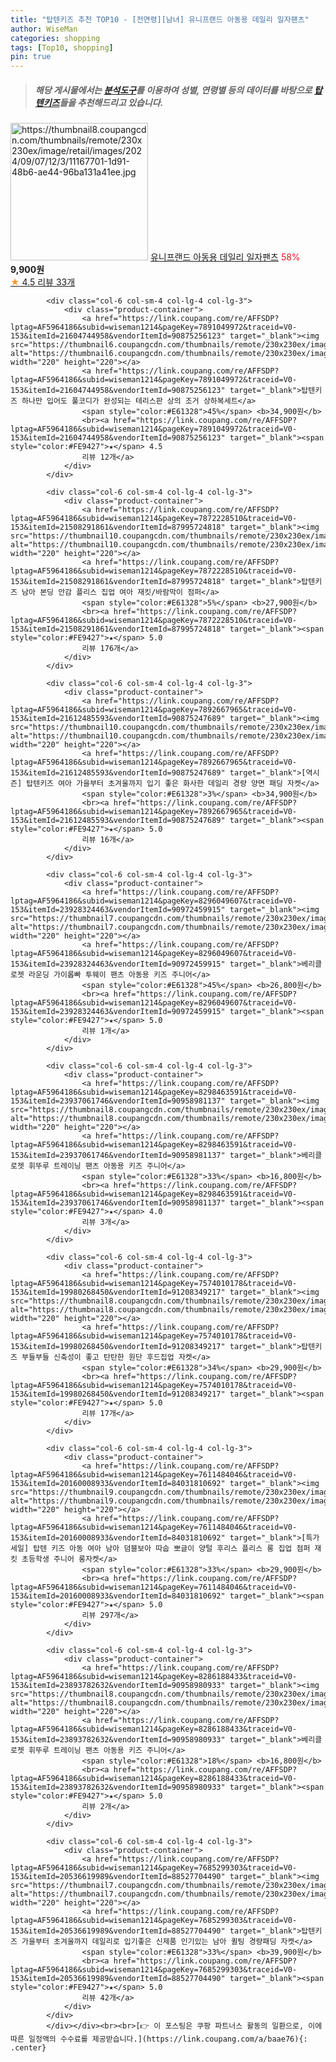 ```yaml
---
title: "탑텐키즈 추천 TOP10 - [전연령][남녀] 유니프랜드 아동용 데일리 일자팬츠"
author: WiseMan
categories: shopping
tags: [Top10, shopping]
pin: true
---
```


> ##### 해당 게시물에서는 [**분석도구**](https://itemscout.io/)를 이용하여 **성별**, **연령별** 등의 데이터를 바탕으로 [**탑텐키즈**](https://link.coupang.com/a/baae76)들을 추천해드리고 있습니다.
<div class="container"><div class="row">
            <div class="col-6 col-sm-4 col-lg-4 col-lg-3">
                <div class="product-container">
                    <a href="https://link.coupang.com/re/AFFSDP?lptag=AF5964186&subid=wiseman1214&pageKey=8320425379&traceid=V0-153&itemId=24052307569&vendorItemId=91072293948" target="_blank"><img src="https://thumbnail8.coupangcdn.com/thumbnails/remote/230x230ex/image/retail/images/2024/09/07/12/3/11167701-1d91-48b6-ae44-96ba131a41ee.jpg" alt="https://thumbnail8.coupangcdn.com/thumbnails/remote/230x230ex/image/retail/images/2024/09/07/12/3/11167701-1d91-48b6-ae44-96ba131a41ee.jpg" width="220" height="220"></a>
                    <a href="https://link.coupang.com/re/AFFSDP?lptag=AF5964186&subid=wiseman1214&pageKey=8320425379&traceid=V0-153&itemId=24052307569&vendorItemId=91072293948" target="_blank">유니프랜드 아동용 데일리 일자팬츠</a>
                    <span style="color:#E61328">58%</span> <b>9,900원</b>
                    <br><a href="https://link.coupang.com/re/AFFSDP?lptag=AF5964186&subid=wiseman1214&pageKey=8320425379&traceid=V0-153&itemId=24052307569&vendorItemId=91072293948" target="_blank"><span style="color:#FE9427">★</span> 4.5
                    리뷰 33개</a>
                </div>
            </div>
            
            <div class="col-6 col-sm-4 col-lg-4 col-lg-3">
                <div class="product-container">
                    <a href="https://link.coupang.com/re/AFFSDP?lptag=AF5964186&subid=wiseman1214&pageKey=7891049972&traceid=V0-153&itemId=21604744958&vendorItemId=90875256123" target="_blank"><img src="https://thumbnail6.coupangcdn.com/thumbnails/remote/230x230ex/image/vendor_inventory/27bd/eea4132fe3914138ddcbd15e8cd7f437137b4f2d1ee45a441f88f00ddbe6.jpg" alt="https://thumbnail6.coupangcdn.com/thumbnails/remote/230x230ex/image/vendor_inventory/27bd/eea4132fe3914138ddcbd15e8cd7f437137b4f2d1ee45a441f88f00ddbe6.jpg" width="220" height="220"></a>
                    <a href="https://link.coupang.com/re/AFFSDP?lptag=AF5964186&subid=wiseman1214&pageKey=7891049972&traceid=V0-153&itemId=21604744958&vendorItemId=90875256123" target="_blank">탑텐키즈 하나만 입어도 풀코디가 완성되는 테리스판 상의 조거 상하복세트</a>
                    <span style="color:#E61328">45%</span> <b>34,900원</b>
                    <br><a href="https://link.coupang.com/re/AFFSDP?lptag=AF5964186&subid=wiseman1214&pageKey=7891049972&traceid=V0-153&itemId=21604744958&vendorItemId=90875256123" target="_blank"><span style="color:#FE9427">★</span> 4.5
                    리뷰 12개</a>
                </div>
            </div>
            
            <div class="col-6 col-sm-4 col-lg-4 col-lg-3">
                <div class="product-container">
                    <a href="https://link.coupang.com/re/AFFSDP?lptag=AF5964186&subid=wiseman1214&pageKey=7872228510&traceid=V0-153&itemId=21508291861&vendorItemId=87995724818" target="_blank"><img src="https://thumbnail10.coupangcdn.com/thumbnails/remote/230x230ex/image/vendor_inventory/1069/b1d83b2dfd4e3e4fb8219cf77d3722a10c2d5d9d327ade738be94dc15927.jpg" alt="https://thumbnail10.coupangcdn.com/thumbnails/remote/230x230ex/image/vendor_inventory/1069/b1d83b2dfd4e3e4fb8219cf77d3722a10c2d5d9d327ade738be94dc15927.jpg" width="220" height="220"></a>
                    <a href="https://link.coupang.com/re/AFFSDP?lptag=AF5964186&subid=wiseman1214&pageKey=7872228510&traceid=V0-153&itemId=21508291861&vendorItemId=87995724818" target="_blank">탑텐키즈 남아 본딩 안감 플리스 집업 여아 재킷/바람막이 점퍼</a>
                    <span style="color:#E61328">5%</span> <b>27,900원</b>
                    <br><a href="https://link.coupang.com/re/AFFSDP?lptag=AF5964186&subid=wiseman1214&pageKey=7872228510&traceid=V0-153&itemId=21508291861&vendorItemId=87995724818" target="_blank"><span style="color:#FE9427">★</span> 5.0
                    리뷰 176개</a>
                </div>
            </div>
            
            <div class="col-6 col-sm-4 col-lg-4 col-lg-3">
                <div class="product-container">
                    <a href="https://link.coupang.com/re/AFFSDP?lptag=AF5964186&subid=wiseman1214&pageKey=7892667965&traceid=V0-153&itemId=21612485593&vendorItemId=90875247689" target="_blank"><img src="https://thumbnail10.coupangcdn.com/thumbnails/remote/230x230ex/image/vendor_inventory/1614/ed0ee2cded6b74627200e7545f4e14652dbac5a977915ee75608fb5b0106.jpg" alt="https://thumbnail10.coupangcdn.com/thumbnails/remote/230x230ex/image/vendor_inventory/1614/ed0ee2cded6b74627200e7545f4e14652dbac5a977915ee75608fb5b0106.jpg" width="220" height="220"></a>
                    <a href="https://link.coupang.com/re/AFFSDP?lptag=AF5964186&subid=wiseman1214&pageKey=7892667965&traceid=V0-153&itemId=21612485593&vendorItemId=90875247689" target="_blank">[역시즌] 탑텐키즈 여아 가을부터 초겨울까지 입기 좋은 화사한 데일리 경량 양면 패딩 자켓</a>
                    <span style="color:#E61328">3%</span> <b>34,900원</b>
                    <br><a href="https://link.coupang.com/re/AFFSDP?lptag=AF5964186&subid=wiseman1214&pageKey=7892667965&traceid=V0-153&itemId=21612485593&vendorItemId=90875247689" target="_blank"><span style="color:#FE9427">★</span> 5.0
                    리뷰 16개</a>
                </div>
            </div>
            
            <div class="col-6 col-sm-4 col-lg-4 col-lg-3">
                <div class="product-container">
                    <a href="https://link.coupang.com/re/AFFSDP?lptag=AF5964186&subid=wiseman1214&pageKey=8296049607&traceid=V0-153&itemId=23928324463&vendorItemId=90972459915" target="_blank"><img src="https://thumbnail7.coupangcdn.com/thumbnails/remote/230x230ex/image/vendor_inventory/4bfd/d7ba34c41c3afbdeeb26a9c9054e0f3af57d2d04412483c0f73a9815b62a.jpg" alt="https://thumbnail7.coupangcdn.com/thumbnails/remote/230x230ex/image/vendor_inventory/4bfd/d7ba34c41c3afbdeeb26a9c9054e0f3af57d2d04412483c0f73a9815b62a.jpg" width="220" height="220"></a>
                    <a href="https://link.coupang.com/re/AFFSDP?lptag=AF5964186&subid=wiseman1214&pageKey=8296049607&traceid=V0-153&itemId=23928324463&vendorItemId=90972459915" target="_blank">베리클로젯 라운딩 가이롭빠 투웨이 팬츠 아동용 키즈 주니어</a>
                    <span style="color:#E61328">45%</span> <b>26,800원</b>
                    <br><a href="https://link.coupang.com/re/AFFSDP?lptag=AF5964186&subid=wiseman1214&pageKey=8296049607&traceid=V0-153&itemId=23928324463&vendorItemId=90972459915" target="_blank"><span style="color:#FE9427">★</span> 5.0
                    리뷰 1개</a>
                </div>
            </div>
            
            <div class="col-6 col-sm-4 col-lg-4 col-lg-3">
                <div class="product-container">
                    <a href="https://link.coupang.com/re/AFFSDP?lptag=AF5964186&subid=wiseman1214&pageKey=8298463591&traceid=V0-153&itemId=23937061746&vendorItemId=90958981137" target="_blank"><img src="https://thumbnail8.coupangcdn.com/thumbnails/remote/230x230ex/image/vendor_inventory/95da/bccff887556dd18ff6b2180596e3fba697e32fa8ada85cfdf927c8701dd7.jpg" alt="https://thumbnail8.coupangcdn.com/thumbnails/remote/230x230ex/image/vendor_inventory/95da/bccff887556dd18ff6b2180596e3fba697e32fa8ada85cfdf927c8701dd7.jpg" width="220" height="220"></a>
                    <a href="https://link.coupang.com/re/AFFSDP?lptag=AF5964186&subid=wiseman1214&pageKey=8298463591&traceid=V0-153&itemId=23937061746&vendorItemId=90958981137" target="_blank">베리클로젯 휘뚜루 트레이닝 팬츠 아동용 키즈 주니어</a>
                    <span style="color:#E61328">33%</span> <b>16,800원</b>
                    <br><a href="https://link.coupang.com/re/AFFSDP?lptag=AF5964186&subid=wiseman1214&pageKey=8298463591&traceid=V0-153&itemId=23937061746&vendorItemId=90958981137" target="_blank"><span style="color:#FE9427">★</span> 4.0
                    리뷰 3개</a>
                </div>
            </div>
            
            <div class="col-6 col-sm-4 col-lg-4 col-lg-3">
                <div class="product-container">
                    <a href="https://link.coupang.com/re/AFFSDP?lptag=AF5964186&subid=wiseman1214&pageKey=7574010178&traceid=V0-153&itemId=19980268450&vendorItemId=91208349217" target="_blank"><img src="https://thumbnail8.coupangcdn.com/thumbnails/remote/230x230ex/image/vendor_inventory/9562/034bb7db19e45c72e5a573438ddaaaa5816921a9a9beb37fc1a1cfb5bbc5.jpg" alt="https://thumbnail8.coupangcdn.com/thumbnails/remote/230x230ex/image/vendor_inventory/9562/034bb7db19e45c72e5a573438ddaaaa5816921a9a9beb37fc1a1cfb5bbc5.jpg" width="220" height="220"></a>
                    <a href="https://link.coupang.com/re/AFFSDP?lptag=AF5964186&subid=wiseman1214&pageKey=7574010178&traceid=V0-153&itemId=19980268450&vendorItemId=91208349217" target="_blank">탑텐키즈 부들부들 신축성이 좋고 탄탄한 원단 후드집업 자켓</a>
                    <span style="color:#E61328">34%</span> <b>29,900원</b>
                    <br><a href="https://link.coupang.com/re/AFFSDP?lptag=AF5964186&subid=wiseman1214&pageKey=7574010178&traceid=V0-153&itemId=19980268450&vendorItemId=91208349217" target="_blank"><span style="color:#FE9427">★</span> 5.0
                    리뷰 17개</a>
                </div>
            </div>
            
            <div class="col-6 col-sm-4 col-lg-4 col-lg-3">
                <div class="product-container">
                    <a href="https://link.coupang.com/re/AFFSDP?lptag=AF5964186&subid=wiseman1214&pageKey=7611484046&traceid=V0-153&itemId=20160008933&vendorItemId=84031810692" target="_blank"><img src="https://thumbnail9.coupangcdn.com/thumbnails/remote/230x230ex/image/vendor_inventory/be1c/6aae0c2800f1cc1def486dafef70ea10f1cf9bc098e2cc806094ffec2ccc.jpg" alt="https://thumbnail9.coupangcdn.com/thumbnails/remote/230x230ex/image/vendor_inventory/be1c/6aae0c2800f1cc1def486dafef70ea10f1cf9bc098e2cc806094ffec2ccc.jpg" width="220" height="220"></a>
                    <a href="https://link.coupang.com/re/AFFSDP?lptag=AF5964186&subid=wiseman1214&pageKey=7611484046&traceid=V0-153&itemId=20160008933&vendorItemId=84031810692" target="_blank">[특가세일] 탑텐 키즈 아동 여아 남아 덤블보아 따숩 뽀글이 양털 후리스 플리스 롱 집업 점퍼 재킷 초등학생 주니어 롱자켓</a>
                    <span style="color:#E61328">33%</span> <b>29,900원</b>
                    <br><a href="https://link.coupang.com/re/AFFSDP?lptag=AF5964186&subid=wiseman1214&pageKey=7611484046&traceid=V0-153&itemId=20160008933&vendorItemId=84031810692" target="_blank"><span style="color:#FE9427">★</span> 5.0
                    리뷰 297개</a>
                </div>
            </div>
            
            <div class="col-6 col-sm-4 col-lg-4 col-lg-3">
                <div class="product-container">
                    <a href="https://link.coupang.com/re/AFFSDP?lptag=AF5964186&subid=wiseman1214&pageKey=8286188433&traceid=V0-153&itemId=23893782632&vendorItemId=90958980933" target="_blank"><img src="https://thumbnail8.coupangcdn.com/thumbnails/remote/230x230ex/image/vendor_inventory/1c68/5aa1b89cb25c1027a52ecd147d22b3e71e47f42f249c46702f8cdf4a1918.jpg" alt="https://thumbnail8.coupangcdn.com/thumbnails/remote/230x230ex/image/vendor_inventory/1c68/5aa1b89cb25c1027a52ecd147d22b3e71e47f42f249c46702f8cdf4a1918.jpg" width="220" height="220"></a>
                    <a href="https://link.coupang.com/re/AFFSDP?lptag=AF5964186&subid=wiseman1214&pageKey=8286188433&traceid=V0-153&itemId=23893782632&vendorItemId=90958980933" target="_blank">베리클로젯 휘뚜루 트레이닝 팬츠 아동용 키즈 주니어</a>
                    <span style="color:#E61328">18%</span> <b>16,800원</b>
                    <br><a href="https://link.coupang.com/re/AFFSDP?lptag=AF5964186&subid=wiseman1214&pageKey=8286188433&traceid=V0-153&itemId=23893782632&vendorItemId=90958980933" target="_blank"><span style="color:#FE9427">★</span> 5.0
                    리뷰 2개</a>
                </div>
            </div>
            
            <div class="col-6 col-sm-4 col-lg-4 col-lg-3">
                <div class="product-container">
                    <a href="https://link.coupang.com/re/AFFSDP?lptag=AF5964186&subid=wiseman1214&pageKey=7685299303&traceid=V0-153&itemId=20536619989&vendorItemId=88527704490" target="_blank"><img src="https://thumbnail7.coupangcdn.com/thumbnails/remote/230x230ex/image/vendor_inventory/b853/d5709e63329cedccdd9f61c9be08aa0f2ea6d82705e74fe8ad67332d73d3.jpg" alt="https://thumbnail7.coupangcdn.com/thumbnails/remote/230x230ex/image/vendor_inventory/b853/d5709e63329cedccdd9f61c9be08aa0f2ea6d82705e74fe8ad67332d73d3.jpg" width="220" height="220"></a>
                    <a href="https://link.coupang.com/re/AFFSDP?lptag=AF5964186&subid=wiseman1214&pageKey=7685299303&traceid=V0-153&itemId=20536619989&vendorItemId=88527704490" target="_blank">탑텐키즈 가을부터 초겨울까지 데일리로 입기좋은 신제품 인기있는 남아 퀼팅 경량패딩 자켓</a>
                    <span style="color:#E61328">33%</span> <b>39,900원</b>
                    <br><a href="https://link.coupang.com/re/AFFSDP?lptag=AF5964186&subid=wiseman1214&pageKey=7685299303&traceid=V0-153&itemId=20536619989&vendorItemId=88527704490" target="_blank"><span style="color:#FE9427">★</span> 5.0
                    리뷰 42개</a>
                </div>
            </div>
            </div></div><br><br>[👉 이 포스팅은 쿠팡 파트너스 활동의 일환으로, 이에 따른 일정액의 수수료를 제공받습니다.](https://link.coupang.com/a/baae76){: .center}